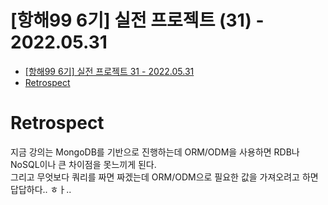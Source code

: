 # [항해99 6기] 실전 프로젝트 (31) - 2022.05.31

<!-- TOC -->

- [[항해99 6기] 실전 프로젝트 31 - 2022.05.31](#%ED%95%AD%ED%95%B499-6%EA%B8%B0-%EC%8B%A4%EC%A0%84-%ED%94%84%EB%A1%9C%EC%A0%9D%ED%8A%B8-31---20220531)
- [Retrospect](#retrospect)

<!-- /TOC -->

# Retrospect
지금 강의는 MongoDB를 기반으로 진행하는데 ORM/ODM을 사용하면 RDB나 NoSQL이나 큰 차이점을 못느끼게 된다.  
그리고 무엇보다 쿼리를 짜면 짜겠는데 ORM/ODM으로 필요한 값을 가져오려고 하면 답답하다.. ㅎㅏ..